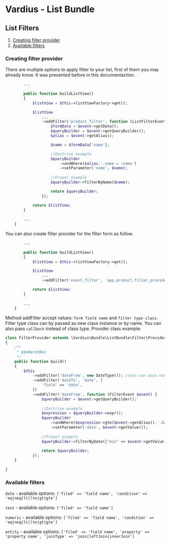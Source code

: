 Vardius - List Bundle
======================================

List Filters
----------------
1. [Creating filter provider](#creating-filter-provider)
2. [Available filters](#available-filters)

### Creating filter provider

There are multiple options to apply filter to your list, first of them you may already know. It was presented before in this documentaction.

``` php
        ...
        
        public function buildListView()
        {
            $listView = $this->listViewFactory->get();

            $listView
                ...
                ->addFilter('product_filter', function (ListFilterEvent $event) {
                    $formData = $event->getData();
                    $queryBuilder = $event->getQueryBuilder();
                    $alias = $event->getAlias();

                    $name = $formData['name'];

                    //Doctrine example
                    $queryBuilder
                        ->andWhere($alias.'.name = :name')
                        ->setParameter('name', $name);
                        
                    //Propel example
                    $queryBuilder->filterByName($name);

                    return $queryBuilder;
                });

            return $listView;
        }
        
        ...
    }
```

You can also create filter provider for the filter form as follow.

``` php
        ...
       
        public function buildListView()
        {
            $listView = $this->listViewFactory->get();

            $listView
                ...
                ->addFilter('event_filter', 'app.product.filter_provider'); //service id of your provider

            return $listView;
        }
        
        ...
    }
```

Method addFilter accept values: `form field name` and `filter type class`. Filter type class can by passed as new class instance or by name.
You can also pass `callback` instead of class type.
Provider class example:

``` php
class FilterProvider extends \Vardius\Bundle\ListBundle\Filter\Provider\FilterProvider
{
    /**
     * @inheritDoc
     */
    public function build()
    {
        $this
            ->addFilter('dateFrom', new DateType()); //you can pass name of filter or pass it by new ClassType() declaration
            ->addFilter('dateTo', 'date', [
                'field' => 'date',
            ])
            ->addFilter('dateFrom', function (FilterEvent $event) {
                $queryBuilder = $event->getQueryBuilder();
                
                //Doctrine example
                $expression = $queryBuilder->expr();
                $queryBuilder
                    ->andWhere($expression->gte($event->getAlias().'.date', ':date'))
                    ->setParameter('date', $event->getValue());
                    
                //Propel example
                $queryBuilder->filterByDate(["min" => $event->getValue()])
                
                return $queryBuilder;
            });
    }

}
```

### Available filters

`date` - available options: `['filed' => 'field name', 'condition' => 'eq|neq|lt|lte|gt|gte']`

`text` - available options: `['filed' => 'field name']`

`numeric` - available options: `['filed' => 'field name', 'condition' => 'eq|neq|lt|lte|gt|gte']`

`entity` - available options: `['filed' => 'field name', 'property' => 'property name', 'joinType' => 'join|leftJoin|innerJoin']`
